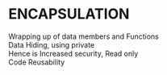 # ENCAPSULATION
Wrapping up of data members and Functions  
Data Hiding, using private  
Hence is Increased security, Read only  
Code Reusability

